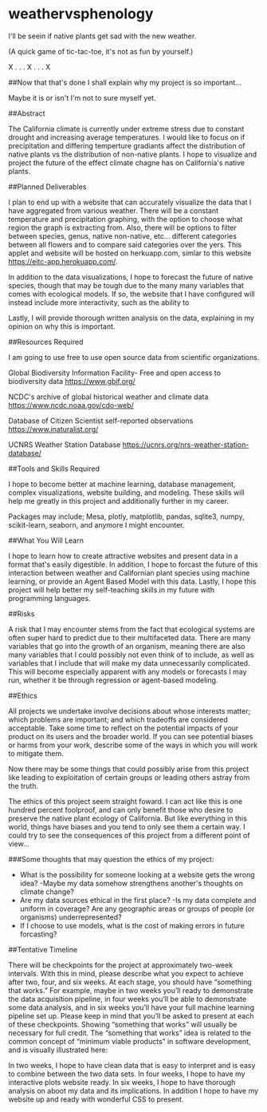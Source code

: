 # weathervsphenology

I'll be seein if native plants get sad with the new weather.

(A quick game of tic-tac-toe, it's not as fun by yourself.)

X . .
. X .
. . X

##Now that that's done I shall explain why my project is so important...

Maybe it is or isn't I'm not to sure myself yet.

##Abstract

The California climate is currently under extreme stress due to constant drought and increasing average temperatures. I would like to focus on if precipitation and differing temperture gradiants affect the distribution of native plants vs the distribution of non-native plants. I hope to visualize and project the future of the effect climate chagne has on California's native plants.

##Planned Deliverables

I plan to end up with a website that can accurately visualize the data that I have aggregated from various weather. There will be a constant temperature and precipitation graphing, with the option to choose what region the graph is extracting from. Also, there will be options to filter between species, genus, native non-native, etc... different categories between all flowers and to compare said categories over the yers. This applet and website will be hosted on herkuapp.com, simlar to this website https://eitc-app.herokuapp.com/. 

In addition to the data visualizations, I hope to forecast the future of native species, though that may be tough due to the many many variables that comes with ecological models. If so, the website that I have configured will instead include more interactivity, such as the ability to 

Lastly, I will provide thorough written analysis on the data, explaining in my opinion on why this is important.

##Resources Required

I am going to use free to use open source data from scientific organizations. 

Global Biodiversity Information Facility-
Free and open access to biodiversity data
https://www.gbif.org/

NCDC's archive of global historical weather and climate data
https://www.ncdc.noaa.gov/cdo-web/

Database of Citizen Scientist self-reported observations 
https://www.inaturalist.org/

UCNRS Weather Station Database
https://ucnrs.org/nrs-weather-station-database/

##Tools and Skills Required

I hope to become better at machine learning, database management, complex visualizations, website building, and modeling. These skills will help me greatly in this project and additionally further in my career.

Packages may include; Mesa, plotly, matplotlib, pandas, sqlite3, numpy, scikit-learn, seaborn, and anymore I might encounter.

##What You Will Learn

I hope to learn how to create attractive websites and present data in a format that's easily digestible. In addition, I hope to forcast the future of this interaction between weather and Californian plant species using machine learning, or provide an Agent Based Model with this data. Lastly, I hope this project will help better my self-teaching skills in my future with programming languages. 


##Risks

A risk that I may encounter stems from the fact that ecological systems are often super hard to predict due to their multifaceted data. There are many variables that go into the growth of an organism, meaning there are also many variables that I could possibly not even think of to include, as well as variables that I include that will make my data unnecessarily complicated. This will become especially apparent with any models or forecasts I may run, whether it be through regression or agent-based modeling.

##Ethics

All projects we undertake involve decisions about whose interests matter; which problems are important; and which tradeoffs are considered acceptable. Take some time to reflect on the potential impacts of your product on its users and the broader world. If you can see potential biases or harms from your work, describe some of the ways in which you will work to mitigate them. 

Now there may be some things that could possibly arise from this project like leading to exploitation of certain groups or leading others astray from the truth.

The ethics of this project seem straight foward. I can act like this is one hundred percent foolproof, and can only benefit those who desire to preserve the native plant ecology of California. But like everything in this world, things have biases and you tend to only see them a certain way. I could try to see the consequences of this project from a different point of view...

###Some thoughts that may question the ethics of my project:

- What is the possibility for someone looking at a website gets the wrong idea?
    -Maybe my data somehow strengthens another's thoughts on climate change? 
- Are my data sources ethical in the first place? 
    -Is my data complete and uniform in coverage? Are any geographic areas or groups of people (or organisms) underrepresented? 
- If I choose to use models, what is the cost of making errors in future forcasting?

##Tentative Timeline

There will be checkpoints for the project at approximately two-week intervals. With this in mind, please describe what you expect to achieve after two, four, and six weeks. At each stage, you should have “something that works.” For example, maybe in two weeks you’ll ready to demonstrate the data acquisition pipeline, in four weeks you’ll be able to demonstrate some data analysis, and in six weeks you’ll have your full machine learning pipeline set up. Please keep in mind that you’ll be asked to present at each of these checkpoints. Showing “something that works” will usually be necessary for full credit. The “something that works” idea is related to the common concept of “minimum viable products” in software development, and is visually illustrated here:

In two weeks, I hope to have clean data that is easy to interpret and is easy to combine between the two data sets. 
In four weeks, I hope to have my interactive plots website ready.
In six weeks, I hope to have thorough analysis on aboot my data and its implications. In addition I hope to have my website up and ready with wonderful CSS to present.


